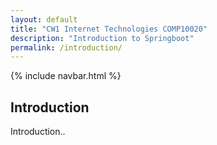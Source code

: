 ```yaml
---
layout: default
title: "CW1 Internet Technologies COMP10020"
description: "Introduction to Springboot"
permalink: /introduction/
---
```


{% include navbar.html %}

## Introduction
Introduction..
